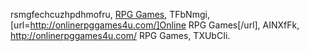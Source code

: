 rsmgfechcuzhpdhmofru, <a href="http://onlinerpggames4u.com/">RPG Games</a>, TFbNmgi, [url=http://onlinerpggames4u.com/]Online RPG Games[/url], AINXfFk, http://onlinerpggames4u.com/ RPG Games, TXUbCIi.

